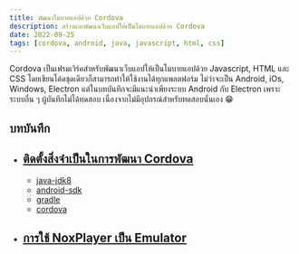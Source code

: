 ```yaml
---
title: พัฒนาโมบายแอปด้วย Cordova
description: สร้างและพัฒนาเว็บแอปให้เป็นโมบายแอปด้วย Cordova
date: 2022-09-25
tags: [cordova, android, java, javascript, html, css]
---
```


Cordova เป็นเฟรมเวิร์คสำหรับพัฒนาเว็บแอปให้เป็นโมบายแอปด้วย Javascript, HTML และ CSS โดยเขียนโค้ดชุดเดียวก็สามารถทำให้ใช้งานได้ทุกแพลตฟอร์ม ไม่ว่าจะเป็น Android, iOs, Windows, Electron แต่ในบทบันทึกจะมีแนะนำเพียงระบบ Android กับ Electron เพราะระบบอื่น ๆ ผู้บันทึกไม่ได้ทดสอบ เนื่องจากไม่มีอุปกรณ์สำหรับทดสอบนั่นเอง :grin:

## บทบันทึก

- ## [ติดตั้งสิ่งจำเป็นในการพัฒนา Cordova][installation]  
  - [java-jdk8][java-jdk]  
  - [android-sdk][android-sdk]
  - [gradle][gradle]
  - [cordova][cordova]
- ## [การใช้ NoxPlayer เป็น Emulator][nox-test]

[installation]: cordova-installation.md
[cordova]: cordova-installation.md#cordova
[android-sdk]: cordova-installation.md#android-sdk
[java-jdk]: cordova-installation.md#java-jdk8
[gradle]: cordova-installation.md#gradle-build-tool-เครื่องมือจัดการโครงสร้างโปรเจคอัตโนมัติสำหรับ-java-และอื่น-ๆ
[nox-test]: cordova-use-nox-player.md